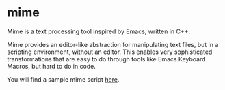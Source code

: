 # mime

Mime is a text processing tool inspired by Emacs,  written in C++.

Mime provides an editor-like abstraction for manipulating text files,
but in a scripting environment,  without an editor.  This enables very
sophisticated transformations that are easy to do through tools
like Emacs Keyboard Macros,  but hard to do in code.

You will find a sample mime script [here](example.md).
